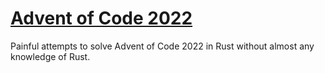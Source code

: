 # [Advent of Code 2022](https://adventofcode.com/2022/about)

Painful attempts to solve Advent of Code 2022 in Rust without almost any knowledge of Rust.
